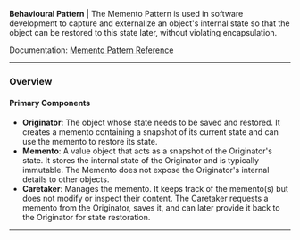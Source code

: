 **Behavioural Pattern** | The Memento Pattern is used in software development to capture and externalize an object's internal state so that the object can be restored to this state later, without violating encapsulation.

Documentation: [Memento Pattern Reference](https://refactoring.guru/design-patterns/memento)
___
### Overview
#### Primary Components
- **Originator**: The object whose state needs to be saved and restored. It creates a memento containing a snapshot of its current state and can use the memento to restore its state.
- **Memento**: A value object that acts as a snapshot of the Originator's state. It stores the internal state of the Originator and is typically immutable. The Memento does not expose the Originator's internal details to other objects.
- **Caretaker**: Manages the memento. It keeps track of the memento(s) but does not modify or inspect their content. The Caretaker requests a memento from the Originator, saves it, and can later provide it back to the Originator for state restoration.

___